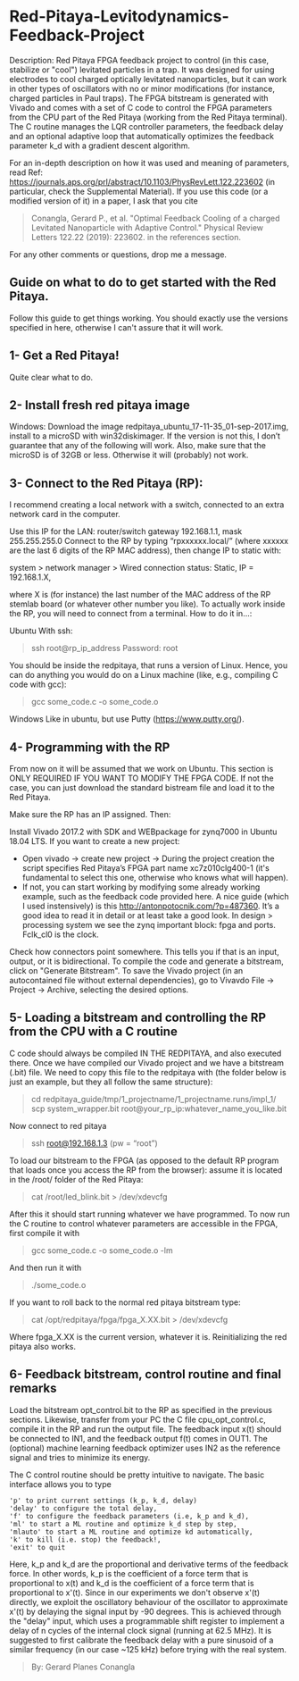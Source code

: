 # Red-Pitaya-Levitodynamics-Feedback-Project

Description: Red Pitaya FPGA feedback project to control (in this case, stabilize or "cool") levitated particles in a trap. It was designed for using electrodes to cool charged optically levitated nanoparticles, but it can work in other types of oscillators with no or minor modifications (for instance, charged particles in Paul traps). The FPGA bitstream is generated with Vivado and comes with a set of C code to control the FPGA parameters from the CPU part of the Red Pitaya (working from the Red Pitaya terminal). The C routine manages the LQR controller parameters, the feedback delay and an optional adaptive loop that automatically optimizes the feedback parameter k_d with a gradient descent algorithm.

For an in-depth description on how it was used and meaning of parameters, read Ref: https://journals.aps.org/prl/abstract/10.1103/PhysRevLett.122.223602 (in particular, check the Supplemental Material). If you use this code (or a modified version of it) in a paper, I ask that you cite 
> Conangla, Gerard P., et al. "Optimal Feedback Cooling of a charged Levitated Nanoparticle with Adaptive Control." Physical Review Letters 122.22 (2019): 223602.
in the references section.

For any other comments or questions, drop me a message.


Guide on what to do to get started with the Red Pitaya.
--------------
Follow this guide to get things working. You should exactly use the versions specified in here, otherwise I can't assure that it will work.


1- Get a Red Pitaya!
--------------
Quite clear what to do.

2- Install fresh red pitaya image
--------------
Windows:
Download the image redpitaya_ubuntu_17-11-35_01-sep-2017.img, install to a microSD with win32diskimager. If the version is not this, I don’t guarantee that any of the following will work. Also, make sure that the microSD is of 32GB or less. Otherwise it will (probably) not work.


3- Connect to the Red Pitaya (RP):
--------------
I recommend creating a local network with a switch, connected to an extra network card in the computer. 

Use this IP for the LAN: router/switch gateway 192.168.1.1, mask 255.255.255.0
Connect to the RP by typing “rpxxxxxx.local/” (where xxxxxx are the last 6 digits of the RP MAC address), then change IP to static with:

system > network manager > Wired connection 
status: Static, IP = 192.168.1.X,

where X is (for instance) the last number of the MAC address of the RP stemlab board (or whatever other number you like). 
To actually work inside the RP, you will need to connect from a terminal. How to do it in…:

Ubuntu
With ssh: 
> ssh root@rp_ip_address
Password: root

You should be inside the redpitaya, that runs a version of Linux. Hence, you can do anything you would do on a Linux machine (like, e.g., compiling C code with gcc):

> gcc some_code.c -o some_code.o

Windows
Like in ubuntu, but use Putty (https://www.putty.org/).


4- Programming with the RP
--------------
From now on it will be assumed that we work on Ubuntu. This section is ONLY REQUIRED IF YOU WANT TO MODIFY THE FPGA CODE. If not the case, you can just download the standard bistream file and load it to the Red Pitaya.

Make sure the RP has an IP assigned. Then:

Install Vivado 2017.2 with SDK and WEBpackage for zynq7000 in Ubuntu 18.04 LTS. If you want to create a new project: 
- Open vivado -> create new project -> During the project creation the script specifies Red Pitaya’s FPGA part name xc7z010clg400-1 (it's fundamental to select this one, otherwise who knows what will happen).
- If not, you can start working by modifying some already working example, such as the feedback code provided here. A nice guide (which I used instensively) is this http://antonpotocnik.com/?p=487360. It’s a good idea to read it in detail or at least take a good look.
In design > processing system we see the zynq important block: fpga and ports. Fclk_cl0 is the clock.

Check how connectors point somewhere. This tells you if that is an input, output, or it is bidirectional.
To compile the code and generate a bitstream, click on "Generate Bitstream".
To save the Vivado project (in an autocontained file without external dependencies), go to Vivavdo File -> Project -> Archive, selecting the desired options.


5- Loading a bitstream and controlling the RP from the CPU with a C routine
--------------
C code should always be compiled IN THE REDPITAYA, and also executed there. Once we have compiled our Vivado project and we have a bitstream (.bit) file. We need to copy this file to the redpitaya with (the folder below is just an example, but they all follow the same structure):

> cd redpitaya_guide/tmp/1_projectname/1_projectname.runs/impl_1/
> scp system_wrapper.bit root@your_rp_ip:whatever_name_you_like.bit

Now connect to red pitaya

> ssh root@192.168.1.3 (pw = “root”)

To load our bitstream to the FPGA (as opposed to the default RP program that loads once you access the RP from the browser): assume it is located in the /root/ folder of the Red Pitaya:

> cat /root/led_blink.bit > /dev/xdevcfg

After this it should start running whatever we have programmed. To now run the C routine to control whatever parameters are accessible in the FPGA, first compile it with

> gcc some_code.c -o some_code.o -lm

And then run it with

> ./some_code.o 

If you want to roll back to the normal red pitaya bitstream type:

> cat /opt/redpitaya/fpga/fpga_X.XX.bit > /dev/xdevcfg

Where fpga_X.XX is the current version, whatever it is. Reinitializing the red pitaya also works.


6- Feedback bitstream, control routine and final remarks
--------------
Load the bitstream opt_control.bit to the RP as specified in the previous sections. Likewise, transfer from your PC the C file cpu_opt_control.c, compile it in the RP and run the output file. The feedback input x(t) should be connected to IN1, and the feedback output f(t) comes in OUT1. The (optional) machine learning feedback optimizer uses IN2 as the reference signal and tries to minimize its energy.

The C control routine should be pretty intuitive to navigate. The basic interface allows you to type

    'p' to print current settings (k_p, k_d, delay)
    'delay' to configure the total delay,
    'f' to configure the feedback parameters (i.e, k_p and k_d),
    'ml' to start a ML routine and optimize k_d step by step,
    'mlauto' to start a ML routine and optimize kd automatically,
    'k' to kill (i.e. stop) the feedback!,
    'exit' to quit

Here, k_p and k_d are the proportional and derivative terms of the feedback force. In other words, k_p is the coefficient of a force term that is proportional to x(t) and k_d is the coefficient of a force term that is proportional to x'(t). Since in our experiments we don't observe x'(t) directly, we exploit the oscillatory behaviour of the oscillator to approximate x'(t) by delaying the signal input by -90 degrees. This is achieved through the "delay" input, which uses a programmable shift register to implement a delay of n cycles of the internal clock signal (running at 62.5 MHz). It is suggested to first calibrate the feedback delay with a pure sinusoid of a similar frequency (in our case ~125 kHz) before trying with the real system. 


> By: Gerard Planes Conangla
